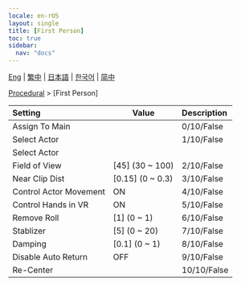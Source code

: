 ```yaml
---
locale: en-rUS
layout: single
title: [First Person]
toc: true
sidebar:
  nav: "docs"
---
```

[Eng](/dancexr/menu/2025.4/motion/first_person) | [繁中](/tw/dancexr/menu/2025.4/motion/first_person) | [日本語](/jp/dancexr/menu/2025.4/motion/first_person) | [한국어](/kr/dancexr/menu/2025.4/motion/first_person) | [简中](/zh/dancexr/menu/2025.4/motion/first_person)

[Procedural](../menu#Procedural) > [First Person]



| Setting | Value | Description |
| :--- | --- | :--- |
| Assign To Main || 0/10/False
| Select Actor || 1/10/False
| Select Actor |  |  |
| Field of View | [45] (30 ~ 100) | 2/10/False
| Near Clip Dist | [0.15] (0 ~ 0.3) | 3/10/False
| Control Actor Movement | ON | 4/10/False
| Control Hands in VR | ON | 5/10/False
| Remove Roll | [1] (0 ~ 1) | 6/10/False
| Stablizer | [5] (0 ~ 20) | 7/10/False
| Damping | [0.1] (0 ~ 1) | 8/10/False
| Disable Auto Return | OFF | 9/10/False
| Re-Center || 10/10/False
